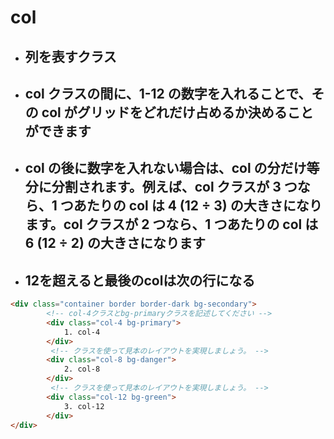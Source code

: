 # col
- ## 列を表すクラス
- ## col クラスの間に、1-12 の数字を入れることで、その col がグリッドをどれだけ占めるか決めることができます
- ## col の後に数字を入れない場合は、col の分だけ等分に分割されます。例えば、col クラスが 3 つなら、1 つあたりの col は 4 (12 ÷ 3) の大きさになります。col クラスが 2 つなら、1 つあたりの col は 6 (12 ÷ 2) の大きさになります
- ## 12を超えると最後のcolは次の行になる
```html
<div class="container border border-dark bg-secondary">
        <!-- col-4クラスとbg-primaryクラスを記述してください -->
        <div class="col-4 bg-primary">
            1. col-4
        </div>
         <!-- クラスを使って見本のレイアウトを実現しましょう。 -->
        <div class="col-8 bg-danger">
            2. col-8
        </div>
         <!-- クラスを使って見本のレイアウトを実現しましょう。 -->
        <div class="col-12 bg-green">
            3. col-12
        </div>
</div>
```